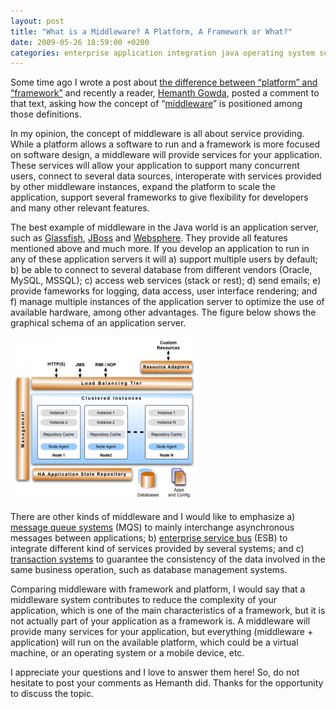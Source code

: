 ```yaml
---
layout: post
title: "What is a Middleware? A Platform, A Framework or What?"
date: 2009-05-26 18:59:00 +0200
categories: enterprise application integration java operating system software architecture
---
```


Some time ago I wrote a post about <a href="http://www.hildeberto.com/2008/10/platform-versus-framework.html">the difference between “platform” and “framework”</a> and recently a reader, <a href="http://www.blogger.com/profile/17997742353906252825">Hemanth Gowda</a>,  posted a comment to that text, asking how the concept of “<a href="http://en.wikipedia.org/wiki/Middleware">middleware</a>” is positioned among those definitions.

In my opinion, the concept of middleware is all about service providing. While a platform allows a software to run and a framework is more focused on software design, a middleware will provide services for your application. These services will allow your application to support many concurrent users, connect to several data sources, interoperate with services provided by other middleware instances, expand the platform to scale the application, support several frameworks to give flexibility for developers and many other relevant features.

The best example of middleware in the Java world is an application server, such as <a href="https://glassfish.dev.java.net/">Glassfish</a>, <a href="http://www.jboss.org/">JBoss</a> and <a href="http://www.blogger.com/www.ibm.com/websphere/">Websphere</a>. They provide all features mentioned above and much more. If you develop an application to run in any of these application servers it will a) support multiple users by default; b) be able to connect to several database from different vendors (Oracle, MySQL, MSSQL); c) access web services (stack or rest); d) send emails; e) provide fameworks for logging, data access, user interface rendering; and f) manage multiple instances of the application server to optimize the use of available hardware, among other advantages. The figure below shows the graphical schema of an application server.

![cluster-300x262.png](/images/posts/cluster-300x262.png)

There are other kinds of middleware and I would like to emphasize a) <a href="http://en.wikipedia.org/wiki/Message_queue">message queue systems</a> (MQS) to mainly interchange asynchronous messages between applications; b) <a href="http://en.wikipedia.org/wiki/Enterprise_service_bus">enterprise service bus</a> (ESB) to integrate different kind of services provided by several systems; and c) <a href="http://en.wikipedia.org/wiki/Transaction_Processing_System">transaction systems</a> to guarantee the consistency of the data involved in the same business operation, such as database management systems.

Comparing middleware with framework and platform, I would say that a middleware system contributes to reduce the complexity of your application, which is one of the main characteristics of a framework, but it is not actually part of your application as a framework is. A middleware will provide many services for your application, but everything (middleware + application) will run on the available platform, which could be a virtual machine, or an operating system or a mobile device, etc.

I appreciate your questions and I love to answer them here! So, do not hesitate to post your comments as Hemanth did. Thanks for the opportunity to discuss the topic.
